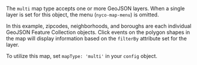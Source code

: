 The <code>multi</code> map type accepts one or more GeoJSON layers. When a single layer is set for this object, the menu (<code>nyco-map-menu</code>) is omitted.

In this example, zipcodes, neighborhoods, and boroughs are each individual GeoJSON Feature Collection objects. Click events on the polygon shapes in the map will display information based on the <code>filterBy</code> attribute set for the layer.

To utilize this map, set <code>mapType: 'multi'</code> in your <code>config</code> object.
